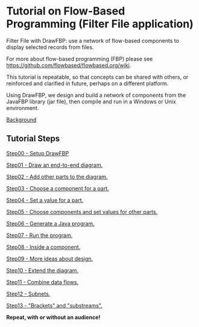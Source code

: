 # Tutorial on Flow-Based Programming (Filter File application)

Filter File with DrawFBP: use a network of flow-based components to display selected records from files.

For more about flow-based programming (FBP) please see https://github.com/flowbased/flowbased.org/wiki.

This tutorial is repeatable, so that concepts can be shared with others, or reinforced and clarified in future, perhaps on a different platform.

Using DrawFBP, we design and build a network of components from the JavaFBP library (jar file), then compile and run in a Windows or Unix environment.


[Background](Background.md) 

## Tutorial Steps

[Step00 - Setup DrawFBP](Step00/)

[Step01 - Draw an end-to-end diagram.](Step01/)

[Step02 - Add other parts to the diagram.](Step02/)

[Step03 - Choose a component for a part.](Step03/)

[Step04 - Set a value for a part.](Step04/)

[Step05 - Choose components and set values for other parts.](Step05/)

[Step06 - Generate a Java program.](Step06/)

[Step07 - Run the program.](Step07/)

[Step08 - Inside a component.](Step08/)

[Step09 - More ideas about design.](Step09/)

[Step10 - Extend the diagram.](Step10/)

[Step11 - Combine data flows.](Step11/)

[Step12 - Subnets.](Step12/)

[Step13 - "Brackets" and "substreams".](Step12/)


**Repeat, with or without an audience!** 

